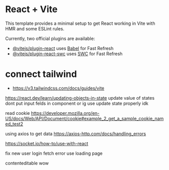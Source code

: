 # React + Vite

This template provides a minimal setup to get React working in Vite with HMR and some ESLint rules.

Currently, two official plugins are available:

- [@vitejs/plugin-react](https://github.com/vitejs/vite-plugin-react/blob/main/packages/plugin-react/README.md) uses [Babel](https://babeljs.io/) for Fast Refresh
- [@vitejs/plugin-react-swc](https://github.com/vitejs/vite-plugin-react-swc) uses [SWC](https://swc.rs/) for Fast Refresh
# connect tailwind
- https://v3.tailwindcss.com/docs/guides/vite

https://react.dev/learn/updating-objects-in-state update value of states
dont put input felds in component or ig use update state properly idk


read cookie
https://developer.mozilla.org/en-US/docs/Web/API/Document/cookie#example_2_get_a_sample_cookie_named_test2

using axios to get data
https://axios-http.com/docs/handling_errors

https://socket.io/how-to/use-with-react

fix new user login fetch error use loading page


contenteditable wow

